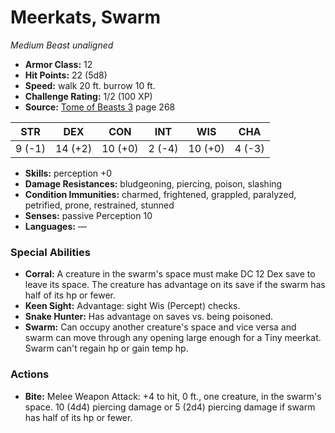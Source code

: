 # Meerkats, Swarm

*Medium* *Beast* *unaligned*

- **Armor Class:** 12
- **Hit Points:** 22 (5d8)
- **Speed:** walk 20 ft. burrow 10 ft.
- **Challenge Rating:** 1/2 (100 XP)
- **Source:** [Tome of Beasts 3](https://koboldpress.com/kpstore/product/tome-of-beasts-3-for-5th-edition/) page 268

| STR | DEX | CON | INT | WIS | CHA |
| --- | --- | --- | --- | --- | --- |
| 9 (-1) | 14 (+2) | 10 (+0) | 2 (-4) | 10 (+0) | 4 (-3) |

- **Skills:** perception +0
- **Damage Resistances:** bludgeoning, piercing, poison, slashing
- **Condition Immunities:** charmed, frightened, grappled, paralyzed, petrified, prone, restrained, stunned
- **Senses:** passive Perception 10
- **Languages:** —

### Special Abilities

- **Corral:** A creature in the swarm's space must make DC 12 Dex save to leave its space. The creature has advantage on its save if the swarm has half of its hp or fewer.
- **Keen Sight:** Advantage: sight Wis (Percept) checks.
- **Snake Hunter:** Has advantage on saves vs. being poisoned.
- **Swarm:** Can occupy another creature's space and vice versa and swarm can move through any opening large enough for a Tiny meerkat. Swarm can't regain hp or gain temp hp.

### Actions

- **Bite:** Melee Weapon Attack: +4 to hit, 0 ft., one creature, in the swarm's space. 10 (4d4) piercing damage or 5 (2d4) piercing damage if swarm has half of its hp or fewer.



